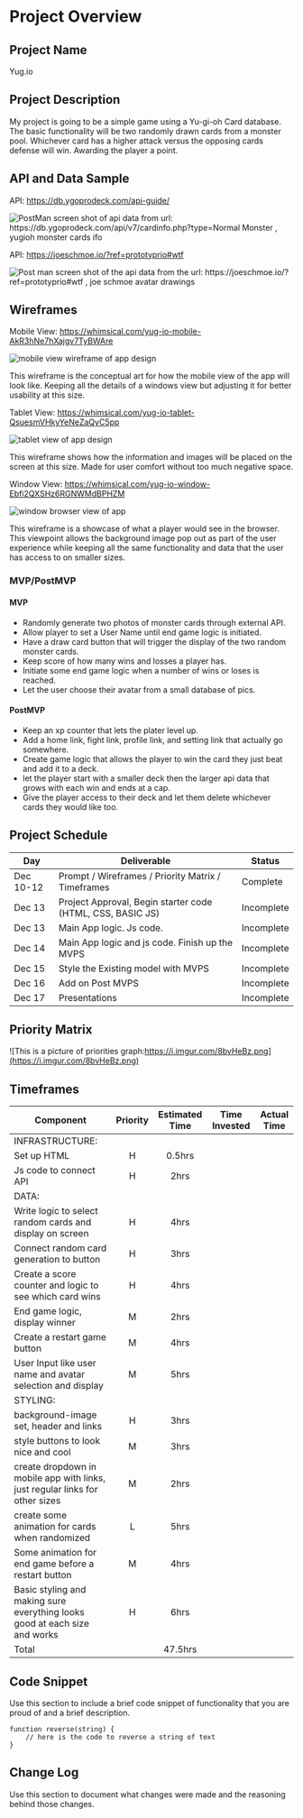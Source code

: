 # Project Overview

## Project Name

Yug.io

## Project Description

My project is going to be a simple game using a Yu-gi-oh Card database. The basic functionality will be two randomly drawn cards from a monster pool. Whichever card has a higher attack versus the opposing cards defense will win. Awarding the player a point.

## API and Data Sample

API: https://db.ygoprodeck.com/api-guide/

![PostMan screen shot of api data from url: https://db.ygoprodeck.com/api/v7/cardinfo.php?type=Normal Monster , yugioh monster cards ifo](https://i.imgur.com/IUJxthV.png)

API: https://joeschmoe.io/?ref=prototyprio#wtf

![Post man screen shot of the api data from the url: https://joeschmoe.io/?ref=prototyprio#wtf , joe schmoe avatar drawings](https://i.imgur.com/eEIINeI.png)

## Wireframes

Mobile View:
https://whimsical.com/yug-io-mobile-AkR3hNe7hXajgv7TyBWAre

![mobile view wireframe of app design](https://i.imgur.com/EY8yx5D.png)

This wireframe is the conceptual art for how the mobile view of the app will look like. Keeping all the details of a windows view but adjusting it for better usability at this size.

Tablet View:
https://whimsical.com/yug-io-tablet-QsuesmVHkyYeNeZaQyC5pp

![tablet view of app design](https://i.imgur.com/8qWSei7.png)

This wireframe shows how the information and images will be placed on the screen at this size. Made for user comfort without too much negative space.

Window View:
https://whimsical.com/yug-io-window-Ebfi2QXSHz6RGNWMdBPHZM

![window browser view of app](https://i.imgur.com/w1Ugr0M.png)

This wireframe is a showcase of what a player would see in the browser. This viewpoint allows the background image pop out as part of the user experience while keeping all the same functionality and data that the user has access to on smaller sizes.

### MVP/PostMVP

#### MVP

- Randomly generate two photos of monster cards through external API.
- Allow player to set a User Name until end game logic is initiated.
- Have a draw card button that will trigger the display of the two random monster cards.
- Keep score of how many wins and losses a player has.
- Initiate some end game logic when a number of wins or loses is reached.
- Let the user choose their avatar from a small database of pics.

#### PostMVP

- Keep an xp counter that lets the plater level up.
- Add a home link, fight link, profile link, and setting link that actually go somewhere.
- Create game logic that allows the player to win the card they just beat and add it to a deck.
- let the player start with a smaller deck then the larger api data that grows with each win and ends at a cap.
- Give the player access to their deck and let them delete whichever cards they would like too.

## Project Schedule

| Day       | Deliverable                                                | Status     |
| --------- | ---------------------------------------------------------- | ---------- |
| Dec 10-12 | Prompt / Wireframes / Priority Matrix / Timeframes         | Complete   |
| Dec 13    | Project Approval, Begin starter code (HTML, CSS, BASIC JS) | Incomplete |
| Dec 13    | Main App logic. Js code.                                   | Incomplete |
| Dec 14    | Main App logic and js code. Finish up the MVPS             | Incomplete |
| Dec 15    | Style the Existing model with MVPS                         | Incomplete |
| Dec 16    | Add on Post MVPS                                           | Incomplete |
| Dec 17    | Presentations                                              | Incomplete |

## Priority Matrix

![This is a picture of priorities graph:https://i.imgur.com/8bvHeBz.png](https://i.imgur.com/8bvHeBz.png)

## Timeframes

| Component                                                                    | Priority | Estimated Time | Time Invested | Actual Time |
| ---------------------------------------------------------------------------- | :------: | :------------: | :-----------: | :---------: |
| INFRASTRUCTURE:                                                              |          |                |               |             |
| Set up HTML                                                                  |    H     |     0.5hrs     |               |             |
| Js code to connect API                                                       |    H     |      2hrs      |               |             |
| DATA:                                                                        |
| Write logic to select random cards and display on screen                     |    H     |      4hrs      |               |             |
| Connect random card generation to button                                     |    H     |      3hrs      |               |             |
| Create a score counter and logic to see which card wins                      |    H     |      4hrs      |               |             |
| End game logic, display winner                                               |    M     |      2hrs      |               |             |
| Create a restart game button                                                 |    M     |      4hrs      |               |             |
| User Input like user name and avatar selection and display                   |    M     |      5hrs      |               |             |
| STYLING:                                                                     |
| background-image set, header and links                                       |    H     |      3hrs      |               |             |
| style buttons to look nice and cool                                          |    M     |      3hrs      |               |             |
| create dropdown in mobile app with links, just regular links for other sizes |    M     |      2hrs      |               |             |
| create some animation for cards when randomized                              |    L     |      5hrs      |               |             |
| Some animation for end game before a restart button                          |    M     |      4hrs      |               |             |
| Basic styling and making sure everything looks good at each size and works   |    H     |      6hrs      |               |             |
| Total                                                                        |          |    47.5hrs     |               |             |

## Code Snippet

Use this section to include a brief code snippet of functionality that you are proud of and a brief description.

```
function reverse(string) {
	// here is the code to reverse a string of text
}
```

## Change Log

Use this section to document what changes were made and the reasoning behind those changes.
